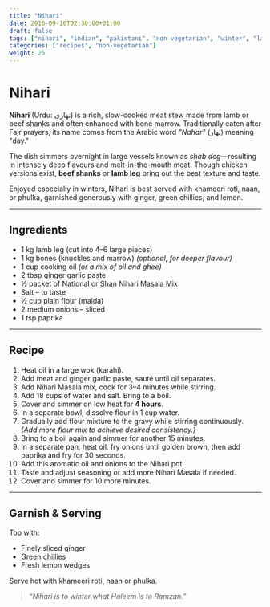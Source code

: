 ```yaml
---
title: "Nihari"
date: 2016-09-10T02:30:00+01:00
draft: false
tags: ["nihari", "indian", "pakistani", "non-vegetarian", "winter", "lamb", "beef", "slow-cooked"]
categories: ["recipes", "non-vegetarian"]
weight: 25
---
```


# Nihari

**Nihari** (Urdu: نهاری‎) is a rich, slow-cooked meat stew made from lamb or beef shanks and often enhanced with bone marrow. Traditionally eaten after Fajr prayers, its name comes from the Arabic word *"Nahar"* (نهار) meaning "day."

The dish simmers overnight in large vessels known as *shab deg*—resulting in intensely deep flavours and melt-in-the-mouth meat. Though chicken versions exist, **beef shanks** or **lamb leg** bring out the best texture and taste.

Enjoyed especially in winters, Nihari is best served with khameeri roti, naan, or phulka, garnished generously with ginger, green chillies, and lemon.

---

## Ingredients

- 1 kg lamb leg (cut into 4–6 large pieces)
- 1 kg bones (knuckles and marrow) *(optional, for deeper flavour)*
- 1 cup cooking oil *(or a mix of oil and ghee)*
- 2 tbsp ginger garlic paste
- ½ packet of National or Shan Nihari Masala Mix
- Salt – to taste
- ½ cup plain flour (maida)
- 2 medium onions – sliced
- 1 tsp paprika

---

## Recipe

1. Heat oil in a large wok (karahi).  
2. Add meat and ginger garlic paste, sauté until oil separates.
3. Add Nihari Masala mix, cook for 3–4 minutes while stirring.
4. Add 18 cups of water and salt. Bring to a boil.
5. Cover and simmer on low heat for **4 hours**.
6. In a separate bowl, dissolve flour in 1 cup water.  
7. Gradually add flour mixture to the gravy while stirring continuously.  
   *(Add more flour mix to achieve desired consistency.)*
8. Bring to a boil again and simmer for another 15 minutes.
9. In a separate pan, heat oil, fry onions until golden brown, then add paprika and fry for 30 seconds.
10. Add this aromatic oil and onions to the Nihari pot.
11. Taste and adjust seasoning or add more Nihari Masala if needed.
12. Cover and simmer for 10 more minutes.

---

## Garnish & Serving

Top with:

- Finely sliced ginger  
- Green chillies  
- Fresh lemon wedges  

Serve hot with khameeri roti, naan or phulka.

> _“Nihari is to winter what Haleem is to Ramzan.”_
